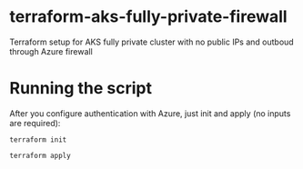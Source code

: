 # terraform-aks-fully-private-firewall
Terraform setup for AKS fully private cluster with no public IPs and outboud through Azure firewall

# Running the script
After you configure authentication with Azure, just init and apply (no inputs are required):

`terraform init`

`terraform apply`
